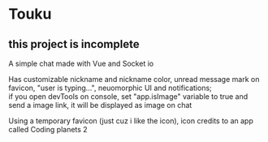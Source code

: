 # Touku

## this project is incomplete

A simple chat made with Vue and Socket io

Has customizable nickname and nickname color, unread message mark on favicon, "user is typing...", neuomorphic UI and notifications;
<br> if you open devTools on console, set "app.isImage" variable to true and send a image link, it will be displayed as image on chat

Using a temporary favicon (just cuz i like the icon), icon credits to an app called Coding planets 2
